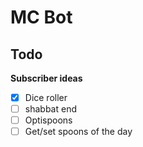 # MC Bot

## Todo

**Subscriber ideas**

- [x] Dice roller
- [ ] shabbat end
- [ ] Optispoons
- [ ] Get/set spoons of the day